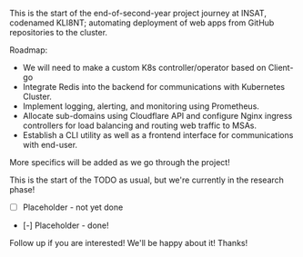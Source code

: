 This is the start of the end-of-second-year project journey at INSAT, codenamed KLI8NT; automating deployment of web apps from GitHub repositories to the cluster.

Roadmap:

- We will need to make a custom K8s controller/operator based on Client-go
- Integrate Redis into the backend for communications with Kubernetes Cluster.
- Implement logging, alerting, and monitoring using Prometheus.
- Allocate sub-domains using Cloudflare API and configure Nginx ingress controllers for load balancing and routing web traffic to MSAs.
- Establish a CLI utility as well as a frontend interface for communications with end-user.

More specifics will be added as we go through the project!

This is the start of the TODO as usual, but we're currently in the research phase!

- [ ] Placeholder - not yet done
- [-] Placeholder - done!

Follow up if you are interested! We'll be happy about it!
Thanks!

